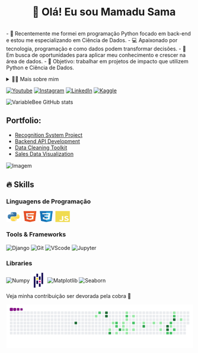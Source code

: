 <!-- Título -->
<div id="user-content-toc">
  <ul align="center">
    <summary><h1 style="display: inline-block">👋 Olá! Eu sou Mamadu Sama</h1></summary>
</div>

<!-- Apresentação -->
<p>
 - 🌱 Recentemente me formei em programação Python focado em back-end e estou me especializando em Ciência de Dados.
  - 💻 Apaixonado por tecnologia, programação e como dados podem transformar decisões.
  - 🔭 Em busca de oportunidades para aplicar meu conhecimento e crescer na área de dados.
  - 🎯 Objetivo: trabalhar em projetos de impacto que utilizem Python e Ciência de Dados.
</p>

<!-- Dropdown -->
<details>
  <summary>👨‍💻 Mais sobre mim</summary>

  - ⚡ No meu tempo livre, dedico-me a aprender novas tecnologias, resolver desafios complexos em Python e contribuir para projetos open-source.
  - Também gosto de explorar livros sobre desenvolvimento pessoal e tecnologia, assistir séries e filmes de ficção científica e fantasia, e jogar videogames.  

  - 🎮 Sou apaixonado por jogos de estratégia e RPG, que me ajudam a melhorar minha capacidade de planejamento e resolução de problemas.  

  - 🌟 Valorizo momentos em que posso ensinar ou ajudar outras pessoas a aprender programação, acreditando que compartilhar conhecimento é uma das melhores formas de crescer na carreira.  

  - 🏞️ Nos momentos offline, gosto de passear ao ar livre e fotografar paisagens, o que me ajuda a equilibrar o foco e a criatividade.


</details>

<!-- Links -->
[![Youtube](https://img.shields.io/badge/YouTube-FF0000?style=for-the-badge&logo=youtube&logoColor=white)](https://www.youtube.com/@devmaster-pt)
[![Instagram](https://img.shields.io/badge/Instagram-E4405F?style=for-the-badge&logo=instagram&logoColor=white)](https://www.instagram.com/devdumaster/)
[![LinkedIn](https://img.shields.io/badge/LinkedIn-0077B5?style=for-the-badge&logo=linkedin&logoColor=white)](https://www.linkedin.com/in/mamadusama/)
[![Kaggle](https://img.shields.io/badge/Kaggle-20BEFF?style=for-the-badge&logo=Kaggle&logoColor=white)](https://www.kaggle.com/mamadusamqa)

<!-- GithubStats -->
![VariableBee GitHub stats](https://github-readme-stats.vercel.app/api?username=mamadusama&show_icons=true&theme=gotham)


<!-- Portfolio -->
## Portfolio:
- [Recognition System Project](https://github.com/mamadusama/face-recognition-system)
- [Backend API Development](https://github.com/mamadusama/backend-api-project)
- [Data Cleaning Toolkit](https://github.com/mamadusama/data-cleaning-toolkit)
- [Sales Data Visualization](https://github.com/mamadusama/sales-visualization)

<!-- GIF -->
<p align="left">
  <img align="center" src="https://github.com/VariableBee/VariableBee/assets/77739311/4e9f41af-6b57-49a7-b15a-74322e96b4d7" alt="Imagem">
</p>

## 🔥 Skills
<!-- Skills: Programming Languages -->
  <div style="flex-basis: 48%;">
    <h3>Linguagens de Programação</h3>
    <img align="center" alt="Python" height="30" width="40" src="https://raw.githubusercontent.com/devicons/devicon/master/icons/python/python-original.svg">
    <img align="center" alt="HTML" height="30" width="40" src="https://raw.githubusercontent.com/devicons/devicon/master/icons/html5/html5-original.svg">
    <img align="center" alt="CSS" height="30" width="40" src="https://raw.githubusercontent.com/devicons/devicon/master/icons/css3/css3-original.svg">
    <img align="center" alt="JavaScript" height="30" width="40" src="https://raw.githubusercontent.com/devicons/devicon/master/icons/javascript/javascript-plain.svg">
  </div>
  
  <!-- Skills: Tools & Frameworks -->
  <div style="flex-basis: 48%;">
    <h3>Tools & Frameworks</h3>
    <img align="center" alt="Django" height="30" width="40" src="https://cdn.jsdelivr.net/gh/devicons/devicon/icons/django/django-original.svg">
    <img align="center" alt="Git" height="30" width="40" src="https://cdn.jsdelivr.net/gh/devicons/devicon/icons/git/git-original.svg">
    <img align="center" alt="VScode" height="30" width="40" src="https://cdn.jsdelivr.net/gh/devicons/devicon/icons/vscode/vscode-original.svg">
    <img align="center" alt="Jupyter" height="30" width="40" src="https://cdn.jsdelivr.net/gh/devicons/devicon/icons/jupyter/jupyter-original.svg">
  </div>
  
  <!-- Skills: Libraries -->
  <div style="flex-basis: 48%;">
    <h3>Libraries</h3>
    <img align="center" alt="Numpy" height="30" width="40" src="https://cdn.jsdelivr.net/gh/devicons/devicon/icons/numpy/numpy-original.svg">
    <img align="center" alt="Pandas" src="https://raw.githubusercontent.com/devicons/devicon/2ae2a900d2f041da66e950e4d48052658d850630/icons/pandas/pandas-original.svg" alt="pandas" width="40" height="40"/>
    <img align="center" alt="Matplotlib" src="https://upload.wikimedia.org/wikipedia/commons/8/84/Matplotlib_icon.svg" alt="matplotlib" width="40" height="40"/>
    <img align="center" alt="Seaborn" src="https://seaborn.pydata.org/_images/logo-mark-lightbg.svg" alt="seaborn" width="40" height="40"/>
  </div>

Veja minha contribuição ser devorada pela cobra :snake:

<!-- platane/snk works, it just puts it on a new branch -->
![snake gif](https://github.com/mamadusama/mamadusama/blob/output/github-contribution-grid-snake.gif)
